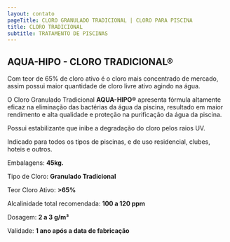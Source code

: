 ```yaml
---
layout: contato
pageTitle: CLORO GRANULADO TRADICIONAL | CLORO PARA PISCINA
title: CLORO TRADICIONAL
subtitle: TRATAMENTO DE PISCINAS
---
```

## **AQUA-HIPO - CLORO TRADICIONAL®**

Com teor de 65% de cloro ativo é o cloro mais concentrado de mercado, assim possui maior quantidade de cloro livre ativo agindo na água. 

O Cloro Granulado Tradicional **AQUA-HIPO®** apresenta fórmula altamente eficaz na eliminação das bactérias da água da piscina, resultado em maior rendimento e alta qualidade e proteção na purificação da água da piscina. 

Possui estabilizante que inibe a degradação do cloro pelos raios UV. 

Indicado para todos os tipos de piscinas, e de uso residencial, clubes, hoteis e outros.

Embalagens: **45kg.**

Tipo de Cloro: **Granulado Tradicional**

Teor Cloro  Ativo: **>65%**

Alcalinidade total recomendada: **100 a 120 ppm**           

Dosagem: **2 a 3 g/m³**

Validade: **1 ano após a data de fabricação**

